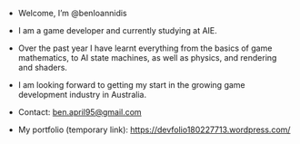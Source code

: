 - Welcome, I’m @benIoannidis
- I am a game developer and currently studying at AIE.

- Over the past year I have learnt everything from the basics of game mathematics, 
  to AI state machines, as well as physics, and rendering and shaders.
  
- I am looking forward to getting my start in the growing game development industry in Australia.

- Contact: ben.april95@gmail.com 

- My portfolio (temporary link): https://devfolio180227713.wordpress.com/ 

<!---
benIoannidis/benIoannidis is a ✨ special ✨ repository because its `README.md` (this file) appears on your GitHub profile.
You can click the Preview link to take a look at your changes.
--->
